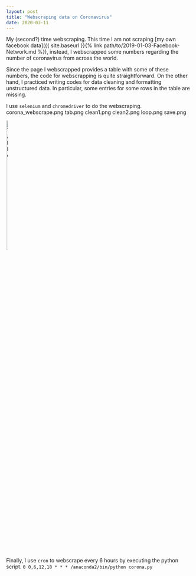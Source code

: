 ```yaml
---
layout: post
title: "Webscraping data on Coronavirus"
date: 2020-03-11
---
```


My (second?) time webscraping. This time I am not scraping [my own facebook data]({{ site.baseurl }}{% link path/to/2019-01-03-Facebook-Network.md %}), instead, I webscrapped some numbers regarding the number of coronavirus from across the world. 

Since the page I webscrapped provides a table with some of these numbers, the code for webscrapping is quite straightforward. On the other hand, I practiced writing codes for data cleaning and formatting unstructured data. In particular, some entries for some rows in the table are missing. 

I use `selenium` and `chromedriver` to do the webscraping.
corona_webscrape.png
tab.png
clean1.png
clean2.png
loop.png
save.png


<!-- ![HTML code corresponding to table shown in website]({{ site.url }}/projects/assets/corona_webscrape.png) -->
<img src="{{ site.url }}/projects/assets/corona_webscrape.png" alt="Table" width="10%" height="30%">

Finally, I use `cron` to webscrape every 6 hours by executing the python script. `0 0,6,12,18 * * * /anaconda2/bin/python corona.py`